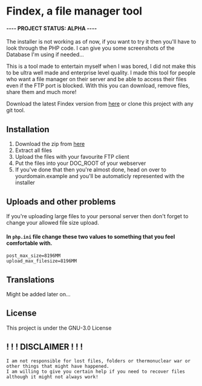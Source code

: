 # Findex, a file manager tool
#### ---- PROJECT STATUS: ALPHA ----
The installer is not working as of now, if you want to try it then you'll have to look through the PHP code.
I can give you some screenshots of the Database I'm using if needed...


This is a tool made to entertain myself when I was bored, I did not make this to be ultra well made and enterprise level quality.
I made this tool for people who want a file manager on their server and be able to access their files even if the FTP port is blocked.
With this you can download, remove files, share them and much more!

Download the latest Findex version from [here](https://github.com/Y1mura/Findex/archive/master.zip)
or clone this project with any git tool.

## Installation
1. Download the zip from [here](https://github.com/Y1mura/Findex/archive/master.zip)
1. Extract all files
1. Upload the files with your favourite FTP client
1. Put the files into your DOC_ROOT of your webserver
1. If you've done that then you're almost done, head on over to yourdomain.example and you'll be automaticly represented with the installer

## Uploads and other problems
If you're uploading large files to your personal server then don't forget to change your allowed file size upload.
#### In `php.ini` file change these two values to something that you feel comfortable with.
```
post_max_size=8196MM
upload_max_filesize=8196MM
```

## Translations
Might be added later on...

## License
This project is under the GNU-3.0 License

## ! ! ! DISCLAIMER ! ! !
```
I am not responsible for lost files, folders or thermonuclear war or other things that might have happened.
I am willing to give you certain help if you need to recover files although it might not always work!
```
